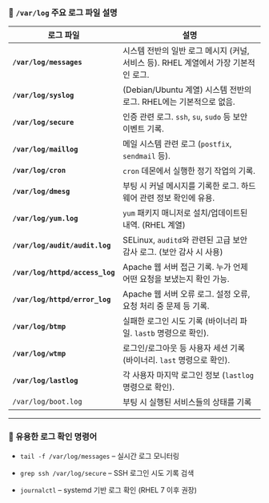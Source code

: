 ### 📁 `/var/log` 주요 로그 파일 설명

| 로그 파일                           | 설명                                                   |
| ------------------------------- | ---------------------------------------------------- |
| **`/var/log/messages`**         | 시스템 전반의 일반 로그 메시지 (커널, 서비스 등). RHEL 계열에서 가장 기본적인 로그. |
| **`/var/log/syslog`**           | (Debian/Ubuntu 계열) 시스템 전반의 로그. RHEL에는 기본적으로 없음.      |
| **`/var/log/secure`**           | 인증 관련 로그. `ssh`, `su`, `sudo` 등 보안 이벤트 기록.           |
| **`/var/log/maillog`**          | 메일 시스템 관련 로그 (`postfix`, `sendmail` 등).              |
| **`/var/log/cron`**             | `cron` 데몬에서 실행한 정기 작업의 기록.                           |
| **`/var/log/dmesg`**            | 부팅 시 커널 메시지를 기록한 로그. 하드웨어 관련 정보 확인에 유용.              |
| **`/var/log/yum.log`**          | `yum` 패키지 매니저로 설치/업데이트된 내역. (RHEL 계열)                |
| **`/var/log/audit/audit.log`**  | SELinux, `auditd`와 관련된 고급 보안 감사 로그. (보안 감사 시 사용)     |
| **`/var/log/httpd/access_log`** | Apache 웹 서버 접근 기록. 누가 언제 어떤 요청을 보냈는지 확인 가능.          |
| **`/var/log/httpd/error_log`**  | Apache 웹 서버 오류 로그. 설정 오류, 요청 처리 중 문제 등 기록.           |
| **`/var/log/btmp`**             | 실패한 로그인 시도 기록 (바이너리 파일. `lastb` 명령으로 확인).            |
| **`/var/log/wtmp`**             | 로그인/로그아웃 등 사용자 세션 기록 (바이너리. `last` 명령으로 확인).         |
| **`/var/log/lastlog`**          | 각 사용자 마지막 로그인 정보 (`lastlog` 명령으로 확인).                |
| `/var/log/boot.log`             | 부팅 시 실행된 서비스들의 상태를 기록                                |

---

### 🔧 유용한 로그 확인 명령어

- `tail -f /var/log/messages` – 실시간 로그 모니터링
    
- `grep ssh /var/log/secure` – SSH 로그인 시도 기록 검색
    
- `journalctl` – systemd 기반 로그 확인 (RHEL 7 이후 권장)